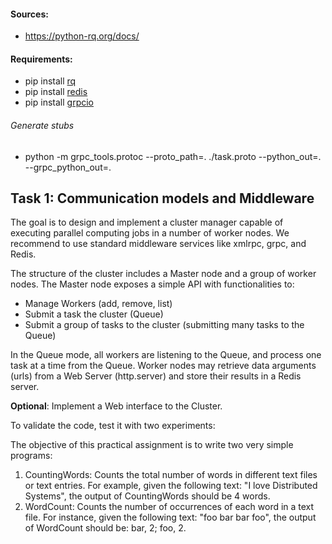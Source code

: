#### Sources:
- https://python-rq.org/docs/

#### Requirements:
- pip install [rq](https://github.com/rq/rq)
- pip install [redis](https://github.com/andymccurdy/redis-py)
- pip install [grpcio](https://grpc.io/)

###### Generate stubs
- python -m grpc_tools.protoc --proto_path=. ./task.proto --python_out=. --grpc_python_out=.

## Task 1: Communication models and Middleware

The goal is to design and implement a cluster manager capable of executing 
parallel computing jobs in a number of worker nodes. We recommend to use standard 
middleware services like xmlrpc, grpc, and Redis.

The structure of the cluster includes a Master node and a group of worker nodes.
The Master node exposes a simple API with functionalities to: 

-   Manage Workers (add, remove, list)
-   Submit a task the cluster (Queue)
-   Submit a group of tasks to the cluster (submitting many tasks to the Queue)

In the Queue mode, all workers are listening to the Queue, and process one task at a time from the Queue.
Worker nodes may retrieve data arguments (urls) from a Web Server (http.server) and store their results in a Redis server.

**Optional**: Implement a Web interface to the Cluster.


To validate the code, test it with two experiments:

The objective of this practical assignment is to write two very simple programs:

1. CountingWords: Counts the total number of words in different text files or text entries.
    For example, given the following text: "I love Distributed Systems", the output of CountingWords should be 4 words.
2. WordCount: Counts the number of occurrences of each word in a text  file. For instance, given the following text: "foo bar bar foo", the  output of WordCount should be: bar, 2; foo, 2.
